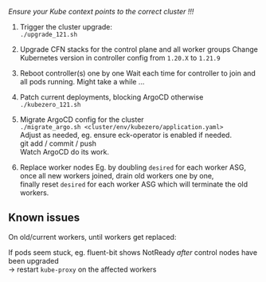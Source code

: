 *Ensure your Kube context points to the correct cluster !!!*

1. Trigger the cluster upgrade:  
`./upgrade_121.sh`

2. Upgrade CFN stacks for the control plane and all worker groups
Change Kubernetes version in controller config from `1.20.X` to `1.21.9`

3. Reboot controller(s) one by one
Wait each time for controller to join and all pods running.
Might take a while ...

4. Patch current deployments, blocking ArgoCD otherwise  
`./kubezero_121.sh`

5. Migrate ArgoCD config for the cluster  
`./migrate_argo.sh <cluster/env/kubezero/application.yaml>`  
Adjust as needed, eg. ensure eck-operator is enabled if needed.  
git add / commit / push  
Watch ArgoCD do its work.

6. Replace worker nodes
Eg. by doubling `desired` for each worker ASG,  
once all new workers joined, drain old workers one by one,  
finally reset `desired` for each worker ASG which will terminate the old workers.

## Known issues
On old/current workers, until workers get replaced:

If pods seem stuck, eg. fluent-bit shows NotReady *after* control nodes have been upgraded  
  -> restart `kube-proxy` on the affected workers
